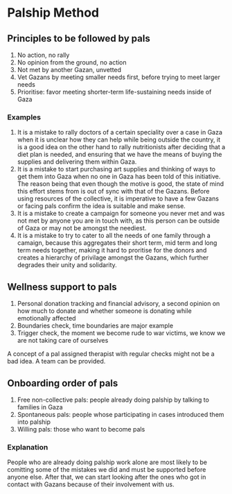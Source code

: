 # Palship Method

## Principles to be followed by pals

1. No action, no rally
1. No opinion from the ground, no action
1. Not met by another Gazan, unvetted
1. Vet Gazans by meeting smaller needs first, before trying to meet larger needs
1. Prioritise: favor meeting shorter-term life-sustaining needs inside of Gaza

### Examples

1. It is a mistake to rally doctors of a certain speciality over a case in Gaza when it is unclear how they can help while being outside the country, it is a good idea on the other hand to rally nutritionists after deciding that a diet plan is needed, and ensuring that we have the means of buying the supplies and delivering them within Gaza.
1. It is a mistake to start purchasing art supplies and thinking of ways to get them into Gaza when no one in Gaza has been told of this initiative. The reason being that even though the motive is good, the state of mind this effort stems from is out of sync with that of the Gazans. Before using resources of the collective, it is imperative to have a few Gazans or facing pals confirm the idea is suitable and make sense.
1. It is a mistake to create a campaign for someone you never met and was not met by anyone you are in touch with, as this person can be outside of Gaza or may not be amongst the neediest.
1. It is a mistake to try to cater to all the needs of one family through a camaign, because this aggregates their short term, mid term and long term needs together, making it hard to proritise for the donors and creates a hierarchy of privilage amongst the Gazans, which further degrades their unity and solidarity.

## Wellness support to pals

1. Personal donation tracking and financial advisory, a second opinion on how much to donate and whether someone is donating while emotionally affected
1. Boundaries check, time boundaries are major example
1. Trigger check, the moment we become rude to war victims, we know we are not taking care of ourselves

A concept of a pal assigned therapist with regular checks might not be a bad idea. A team can be provided.

## Onboarding order of pals

1. Free non-collective pals: people already doing palship by talking to families in Gaza
1. Spontaneous pals: people whose participating in cases introduced them into palship
1. Willing pals: those who want to become pals

### Explanation

People who are already doing palship work alone are most likely to be comitting some of the mistakes we did and must be supported before anyone else. After that, we can start looking after the ones who got in contact with Gazans because of their involvement with us.

